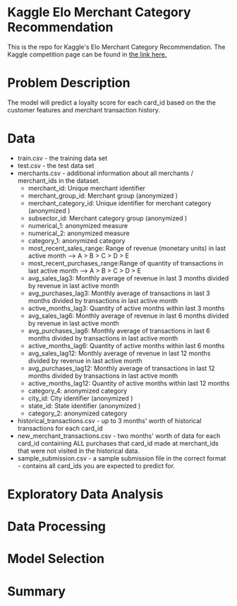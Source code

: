 # Kaggle Elo Merchant Category Recommendation
This is the repo for Kaggle's Elo Merchant Category Recommendation. The Kaggle competition page can be found in [the link here.](https://www.kaggle.com/c/elo-merchant-category-recommendation)

# Problem Description
The model will predict a loyalty score for each card_id based on the the customer features and merchant transaction history. 

# Data
- train.csv - the training data set
- test.csv - the test data set
- merchants.csv - additional information about all merchants / merchant_ids in the dataset.
  - merchant_id: Unique merchant identifier
  - merchant_group_id: Merchant group (anonymized )
  - merchant_category_id: Unique identifier for merchant category (anonymized )
  - subsector_id: Merchant category group (anonymized )
  - numerical_1: anonymized measure
  - numerical_2: anonymized measure
  - category_1: anonymized category
  - most_recent_sales_range: Range of revenue (monetary units) in last active month --> A > B > C > D > E
  - most_recent_purchases_range:Range of quantity of transactions in last active month --> A > B > C > D > E
  - avg_sales_lag3: Monthly average of revenue in last 3 months divided by revenue in last active month
  - avg_purchases_lag3: Monthly average of transactions in last 3 months divided by transactions in last active month
  - active_months_lag3: Quantity of active months within last 3 months
  - avg_sales_lag6: Monthly average of revenue in last 6 months divided by revenue in last active month
  - avg_purchases_lag6: Monthly average of transactions in last 6 months divided by transactions in last active month
  - active_months_lag6: Quantity of active months within last 6 months
  - avg_sales_lag12: Monthly average of revenue in last 12 months divided by revenue in last active month
  - avg_purchases_lag12: Monthly average of transactions in last 12 months divided by transactions in last active month
  - active_months_lag12: Quantity of active months within last 12 months
  - category_4: anonymized category
  - city_id: City identifier (anonymized )
  - state_id: State identifier (anonymized )
  - category_2: anonymized category
- historical_transactions.csv - up to 3 months' worth of historical transactions for each card_id
- new_merchant_transactions.csv - two months' worth of data for each card_id containing ALL purchases that card_id made at merchant_ids that were not visited in the historical data.
- sample_submission.csv - a sample submission file in the correct format - contains all card_ids you are expected to predict for.

# Exploratory Data Analysis

# Data Processing

# Model Selection

# Summary
